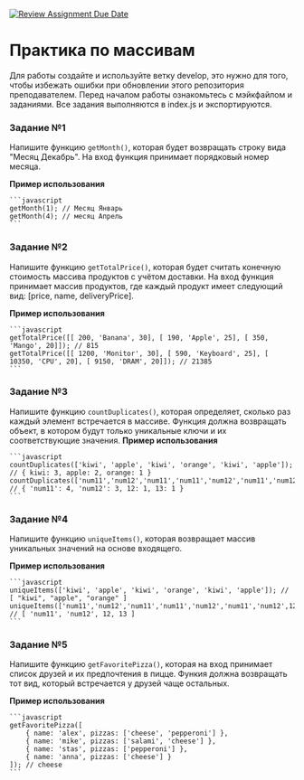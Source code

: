 [![Review Assignment Due Date](https://classroom.github.com/assets/deadline-readme-button-24ddc0f5d75046c5622901739e7c5dd533143b0c8e959d652212380cedb1ea36.svg)](https://classroom.github.com/a/UwdGCUD4)
# Практика по массивам

Для работы создайте и используйте ветку develop, это нужно для того, чтобы избежать ошибки при обновлении этого репозитория преподавателем.
Перед началом работы ознакомьтесь с мэйкфайлом и заданиями.
Все задания выполняются в index.js и экспортируются.

### Задание №1

Напишите функцию `getMonth()`, которая будет возвращать строку вида "Месяц Декабрь". На вход функция принимает порядковый номер месяца.

**Пример использования**

    ```javascript
    getMonth(1); // Месяц Январь
    getMonth(4); // месяц Апрель
    ```

### Задание №2

Напишите функцию `getTotalPrice()`, которая будет считать конечную стоимость массива продуктов c учётом доставки. На вход функция принимает массив продуктов, где каждый продукт имеет следующий вид: [price, name, deliveryPrice].

**Пример использования**

    ```javascript
    getTotalPrice([[ 200, 'Banana', 30], [ 190, 'Apple', 25], [ 350, 'Mango', 20]]); // 815
    getTotalPrice([[ 1200, 'Monitor', 30], [ 590, 'Keyboard', 25], [ 10350, 'CPU', 20], [ 9150, 'DRAM', 20]]); // 21385
    ```

### Задание №3

Напишите функцию `countDuplicates()`, которая определяет, сколько раз каждый элемент встречается в массиве. Функция должна возвращать объект, в котором будут только уникальные ключи и их соответствующие значения.
**Пример использования**

    ```javascript
    countDuplicates(['kiwi', 'apple', 'kiwi', 'orange', 'kiwi', 'apple']); // { kiwi: 3, apple: 2, orange: 1 }
    countDuplicates(['num11','num12','num11','num11','num12','num11','num12',12,13,]); // { 'num11': 4, 'num12': 3, 12: 1, 13: 1 }
    ```

### Задание №4

Напишите функцию `uniqueItems()`, которая возвращает массив уникальных значений на основе входящего.

**Пример использования**

    ```javascript
    uniqueItems(['kiwi', 'apple', 'kiwi', 'orange', 'kiwi', 'apple']); // [ "kiwi", "apple", "orange" ]
    uniqueItems(['num11','num12','num11','num11','num12','num11','num12',12,13,]); // [ 'num11', 'num12', 12, 13 ]
    ```

### Задание №5

Напишите функцию `getFavoritePizza()`, которая на вход принимает список друзей и их предпочтения в пицце. Функия должна возвращать тот вид, который встречается у друзей чаще остальных.

**Пример использования**

    ```javascript
    getFavoritePizza([
        { name: 'alex', pizzas: ['cheese', 'pepperoni'] },
        { name: 'mike', pizzas: ['salami', 'cheese'] },
        { name: 'stas', pizzas: ['pepperoni'] },
        { name: 'anna', pizzas: ['cheese'] }
    ]); // cheese
    ```
